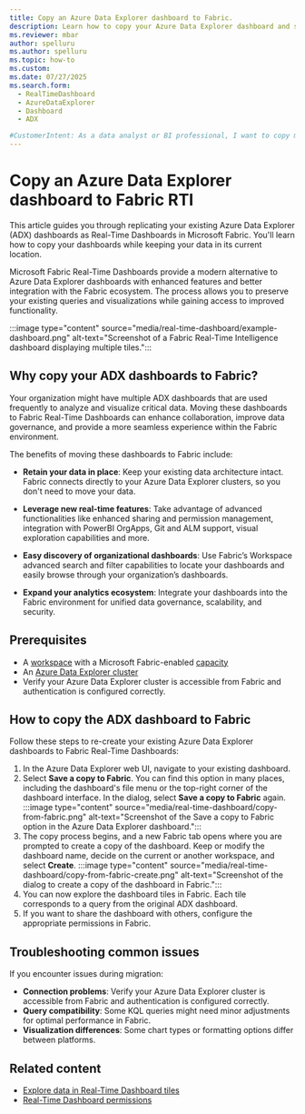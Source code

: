 ```yaml
---
title: Copy an Azure Data Explorer dashboard to Fabric.
description: Learn how to copy your Azure Data Explorer dashboard and save it as a Fabric Real-Time Dashboards while keeping your data in place.
ms.reviewer: mbar
author: spelluru
ms.author: spelluru
ms.topic: how-to
ms.custom:
ms.date: 07/27/2025
ms.search.form: 
  - RealTimeDashboard
  - AzureDataExplorer
  - Dashboard
  - ADX

#CustomerIntent: As a data analyst or BI professional, I want to copy my existing Azure Data Explorer dashboards to Fabric Real-Time Dashboards so that I can leverage Fabric's enhanced features while keeping my data in place.
---
```


# Copy an Azure Data Explorer dashboard to Fabric RTI

This article guides you through replicating your existing Azure Data Explorer (ADX) dashboards as Real-Time Dashboards in Microsoft Fabric. You'll learn how to copy your dashboards while keeping your data in its current location.

Microsoft Fabric Real-Time Dashboards provide a modern alternative to Azure Data Explorer dashboards with enhanced features and better integration with the Fabric ecosystem. The process allows you to preserve your existing queries and visualizations while gaining access to improved functionality.

:::image type="content" source="media/real-time-dashboard/example-dashboard.png" alt-text="Screenshot of a Fabric Real-Time Intelligence dashboard displaying multiple tiles.":::

## Why copy your ADX dashboards to Fabric?

Your organization might have multiple ADX dashboards that are used frequently to analyze and visualize critical data. Moving these dashboards to Fabric Real-Time Dashboards can enhance collaboration, improve data governance, and provide a more seamless experience within the Fabric environment.

The benefits of moving these dashboards to Fabric include:

* **Retain your data in place**: Keep your existing data architecture intact. Fabric connects directly to your Azure Data Explorer clusters, so you don't need to move your data.

* **Leverage new real-time features**: Take advantage of advanced functionalities like enhanced sharing and permission management, integration with PowerBI OrgApps, Git and ALM support, visual exploration capabilities and more.

* **Easy discovery of organizational dashboards**: Use Fabric’s Workspace advanced search and filter capabilities to locate your dashboards and easily browse through your organization’s dashboards.

* **Expand your analytics ecosystem**: Integrate your dashboards into the Fabric environment for unified data governance, scalability, and security.

## Prerequisites

* A [workspace](../fundamentals/create-workspaces.md) with a Microsoft Fabric-enabled [capacity](../enterprise/licenses.md#capacity)
* An [Azure Data Explorer cluster](/azure/data-explorer/create-cluster-database-portal)
* Verify your Azure Data Explorer cluster is accessible from Fabric and authentication is configured correctly.

## How to copy the ADX dashboard to Fabric

Follow these steps to re-create your existing Azure Data Explorer dashboards to Fabric Real-Time Dashboards:

1. In the Azure Data Explorer web UI, navigate to your existing dashboard.
1. Select **Save a copy to Fabric**. You can find this option in many places, including the dashboard's file menu or the top-right corner of the dashboard interface. In the dialog, select **Save a copy to Fabric** again.
    :::image type="content" source="media/real-time-dashboard/copy-from-fabric.png" alt-text="Screenshot of the Save a copy to Fabric option in the Azure Data Explorer dashboard.":::
1. The copy process begins, and a new Fabric tab opens where you are prompted to create a copy of the dashboard. Keep or modify the dashboard name, decide on the current or another workspace, and select **Create**.
    :::image type="content" source="media/real-time-dashboard/copy-from-fabric-create.png" alt-text="Screenshot of the dialog to create a copy of the dashboard in Fabric.":::
1. You can now explore the dashboard tiles in Fabric. Each tile corresponds to a query from the original ADX dashboard.
1. If you want to share the dashboard with others, configure the appropriate permissions in Fabric. 

## Troubleshooting common issues

If you encounter issues during migration:

- **Connection problems**: Verify your Azure Data Explorer cluster is accessible from Fabric and authentication is configured correctly.
- **Query compatibility**: Some KQL queries might need minor adjustments for optimal performance in Fabric.
- **Visualization differences**: Some chart types or formatting options differ between platforms.

## Related content

- [Explore data in Real-Time Dashboard tiles](dashboard-explore-data.md)
- [Real-Time Dashboard permissions](dashboard-permissions.md)
